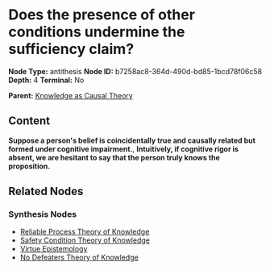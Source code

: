 # Does the presence of other conditions undermine the sufficiency claim?

**Node Type:** antithesis
**Node ID:** b7258ac8-364d-490d-bd85-1bcd78f06c58
**Depth:** 4
**Terminal:** No

**Parent:** [Knowledge as Causal Theory](knowledge-as-causal-theory-synthesis-6fddc3ff-6dc6-459c-83dd-d6a1477b3386.md)

## Content

**Suppose a person's belief is coincidentally true and causally related but formed under cognitive impairment.**, **Intuitively, if cognitive rigor is absent, we are hesitant to say that the person truly knows the proposition.**

## Related Nodes

### Synthesis Nodes

- [Reliable Process Theory of Knowledge](reliable-process-theory-of-knowledge-synthesis-3c2a8c84-876c-4220-83db-5685b1680840.md)
- [Safety Condition Theory of Knowledge](safety-condition-theory-of-knowledge-synthesis-ef050393-2f90-4b59-82e5-8c2c0945f39d.md)
- [Virtue Epistemology](virtue-epistemology-synthesis-4d28a3ce-3236-4fd4-a18f-f9ce32400c79.md)
- [No Defeaters Theory of Knowledge](no-defeaters-theory-of-knowledge-synthesis-0ee3b083-94be-4853-8170-92a6062ab064.md)
